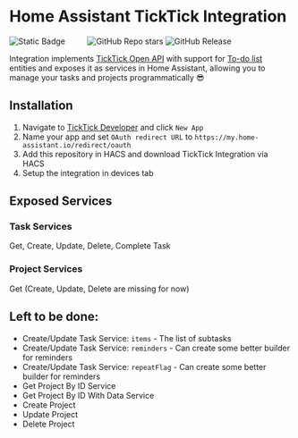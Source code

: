 # Home Assistant TickTick Integration

![Static Badge](https://img.shields.io/badge/made%20with-fun-green?style=for-the-badge)‎ ‎ ‎ ‎ ‎ ‎ ‎ ‎ ‎ ‎
![GitHub Repo stars](https://img.shields.io/github/stars/Hantick/ticktick-home-assistant?style=for-the-badge&color=%23AFB0CC)
![GitHub Release](https://img.shields.io/github/v/release/Hantick/ticktick-home-assistant?style=for-the-badge&color=%231CB00A)

Integration implements [TickTick Open API](https://developer.ticktick.com/docs#/openapi) with support for [To-do list](https://www.home-assistant.io/integrations/todo/) entities and exposes it as services in Home Assistant, allowing you to manage your tasks and projects programmatically 😎

## Installation

1. Navigate to [TickTick Developer](https://developer.ticktick.com/manage) and click `New App`
2. Name your app and set `OAuth redirect URL` to `https://my.home-assistant.io/redirect/oauth`
3. Add this repository in HACS and download TickTick Integration via HACS
4. Setup the integration in devices tab

## Exposed Services

### Task Services

Get, Create, Update, Delete, Complete Task

### Project Services

Get (Create, Update, Delete are missing for now)

## Left to be done:

- Create/Update Task Service: `items` - The list of subtasks
- Create/Update Task Service: `reminders` - Can create some better builder for reminders
- Create/Update Task Service: `repeatFlag` - Can create some better builder for reminders
- Get Project By ID Service
- Get Project By ID With Data Service
- Create Project
- Update Project
- Delete Project
